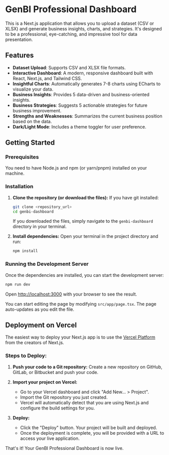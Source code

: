# GenBI Professional Dashboard

This is a Next.js application that allows you to upload a dataset (CSV or XLSX) and generate business insights, charts, and strategies. It's designed to be a professional, eye-catching, and impressive tool for data presentation.

## Features

-   **Dataset Upload**: Supports CSV and XLSX file formats.
-   **Interactive Dashboard**: A modern, responsive dashboard built with React, Next.js, and Tailwind CSS.
-   **Insightful Charts**: Automatically generates 7-8 charts using ECharts to visualize your data.
-   **Business Insights**: Provides 5 data-driven and business-oriented insights.
-   **Business Strategies**: Suggests 5 actionable strategies for future business improvement.
-   **Strengths and Weaknesses**: Summarizes the current business position based on the data.
-   **Dark/Light Mode**: Includes a theme toggler for user preference.

## Getting Started

### Prerequisites

You need to have Node.js and npm (or yarn/pnpm) installed on your machine.

### Installation

1.  **Clone the repository (or download the files):**
    If you have git installed:
    ```bash
    git clone <repository_url>
    cd genbi-dashboard
    ```
    If you downloaded the files, simply navigate to the `genbi-dashboard` directory in your terminal.

2.  **Install dependencies:**
    Open your terminal in the project directory and run:
    ```bash
    npm install
    ```

### Running the Development Server

Once the dependencies are installed, you can start the development server:

```bash
npm run dev
```

Open [http://localhost:3000](http://localhost:3000) with your browser to see the result.

You can start editing the page by modifying `src/app/page.tsx`. The page auto-updates as you edit the file.

## Deployment on Vercel

The easiest way to deploy your Next.js app is to use the [Vercel Platform](https://vercel.com/new?utm_medium=default-template&filter=next.js&utm_source=create-next-app&utm_campaign=create-next-app-readme) from the creators of Next.js.

### Steps to Deploy:

1.  **Push your code to a Git repository:**
    Create a new repository on GitHub, GitLab, or Bitbucket and push your code.

2.  **Import your project on Vercel:**
    -   Go to your Vercel dashboard and click "Add New... > Project".
    -   Import the Git repository you just created.
    -   Vercel will automatically detect that you are using Next.js and configure the build settings for you.

3.  **Deploy:**
    -   Click the "Deploy" button. Your project will be built and deployed.
    -   Once the deployment is complete, you will be provided with a URL to access your live application.

That's it! Your GenBI Professional Dashboard is now live.

